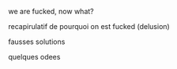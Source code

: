 we are fucked, now what?

recapirulatif de pourquoi on est fucked (delusion)

fausses solutions

quelques odees
